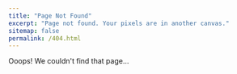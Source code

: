 ```yaml
---
title: "Page Not Found"
excerpt: "Page not found. Your pixels are in another canvas."
sitemap: false
permalink: /404.html
---
```


Ooops! We couldn't find that page...